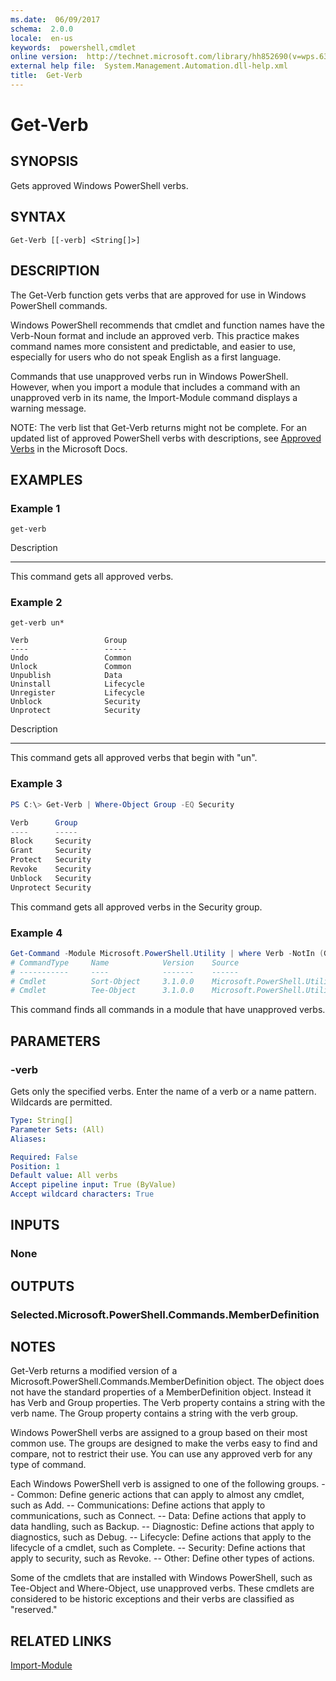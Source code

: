 ```yaml
---
ms.date:  06/09/2017
schema:  2.0.0
locale:  en-us
keywords:  powershell,cmdlet
online version:  http://technet.microsoft.com/library/hh852690(v=wps.630).aspx
external help file:  System.Management.Automation.dll-help.xml
title:  Get-Verb
---
```


# Get-Verb

## SYNOPSIS
Gets approved Windows PowerShell verbs.

## SYNTAX

```
Get-Verb [[-verb] <String[]>]
```

## DESCRIPTION
The Get-Verb function gets verbs that are approved for use in Windows PowerShell commands.


Windows PowerShell recommends that cmdlet and function names have the Verb-Noun format and include an approved verb.
This practice makes command names more consistent and predictable, and easier to use, especially for users who do not speak English as a first language.


Commands that use unapproved verbs run in Windows PowerShell.
However, when you import a module that includes a command with an unapproved verb in its name, the Import-Module command displays a warning message.

NOTE:   The verb list that Get-Verb returns might not be complete.
For an updated list of approved PowerShell verbs with descriptions, see [Approved Verbs](/powershell/developer/cmdlet/approved-verbs-for-windows-powershell-commands) in the Microsoft Docs.

## EXAMPLES

### Example 1
```
get-verb
```

Description

-----------

This command gets all approved verbs.

### Example 2
```
get-verb un*

Verb                 Group
----                 -----
Undo                 Common
Unlock               Common
Unpublish            Data
Uninstall            Lifecycle
Unregister           Lifecycle
Unblock              Security
Unprotect            Security
```

Description

-----------

This command gets all approved verbs that begin with "un".

### Example 3
```powershell
PS C:\> Get-Verb | Where-Object Group -EQ Security

Verb      Group
----      -----
Block     Security
Grant     Security
Protect   Security
Revoke    Security
Unblock   Security
Unprotect Security
```

This command gets all approved verbs in the Security group.

### Example 4
```powershell
Get-Command -Module Microsoft.PowerShell.Utility | where Verb -NotIn (Get-Verb).Verb
# CommandType     Name            Version    Source
# -----------     ----            -------    ------
# Cmdlet          Sort-Object     3.1.0.0    Microsoft.PowerShell.Utility
# Cmdlet          Tee-Object      3.1.0.0    Microsoft.PowerShell.Utility
```

This command finds all commands in a module that have unapproved verbs.

## PARAMETERS

### -verb
Gets only the specified verbs.
Enter the name of a verb or a name pattern.
Wildcards are permitted.

```yaml
Type: String[]
Parameter Sets: (All)
Aliases:

Required: False
Position: 1
Default value: All verbs
Accept pipeline input: True (ByValue)
Accept wildcard characters: True
```

## INPUTS

### None

## OUTPUTS

### Selected.Microsoft.PowerShell.Commands.MemberDefinition

## NOTES
Get-Verb returns a modified version of a Microsoft.PowerShell.Commands.MemberDefinition object.
The object does not have the standard properties of a MemberDefinition object.
Instead it has Verb and Group properties.
The Verb property contains a string with the verb name.
The Group property contains a string with the verb group.

Windows PowerShell verbs are assigned to a group based on their most common use.
The groups are designed to make the verbs easy to find and compare, not to restrict their use.
You can use any approved verb for any type of command.

Each Windows PowerShell verb is assigned to one of the following groups.
-- Common: Define generic actions that can apply to almost any cmdlet, such as Add.
-- Communications:  Define actions that apply to communications, such as Connect.
-- Data:  Define actions that apply to data handling, such as Backup.
-- Diagnostic: Define actions that apply to diagnostics, such as Debug.
-- Lifecycle: Define actions that apply to the lifecycle of a cmdlet, such as Complete.
-- Security: Define actions that apply to security, such as Revoke.
-- Other: Define other types of actions.

Some of the cmdlets that are installed with Windows PowerShell, such as Tee-Object and Where-Object, use unapproved verbs.
These cmdlets are considered to be historic exceptions and their verbs are classified as "reserved."

## RELATED LINKS

[Import-Module](../import-module.md)